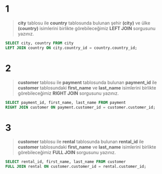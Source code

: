 # 1
>**city** tablosu ile **country** tablosunda bulunan şehir **(city)** ve ülke **(country)** isimlerini birlikte görebileceğimiz **LEFT JOIN** sorgusunu yazınız.
```SQL
SELECT city, country FROM city
LEFT JOIN country ON city.country_id = country.country_id;
```

# 2
>**customer** tablosu ile **payment** tablosunda bulunan **payment_id** ile **customer** tablosundaki **first_name** ve **last_name** isimlerini birlikte görebileceğimiz **RIGHT JOIN** sorgusunu yazınız.
```SQL
SELECT payment_id, first_name, last_name FROM payment
RIGHT JOIN customer ON payment.customer_id = customer.customer_id;
```

# 3
>**customer** tablosu ile **rental** tablosunda bulunan **rental_id** ile **customer** tablosundaki **first_name** ve **last_name** isimlerini birlikte görebileceğimiz **FULL JOIN** sorgusunu yazınız.
```SQL
SELECT rental_id, first_name, last_name FROM customer
FULL JOIN rental ON customer.customer_id = rental.customer_id;
```
